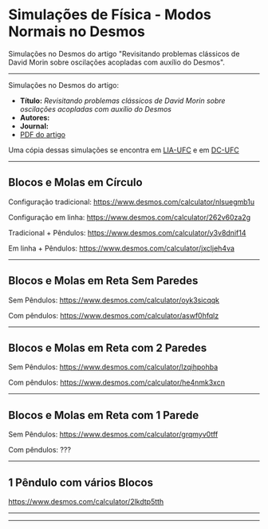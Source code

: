 # Simulações de Física - Modos Normais no Desmos
Simulações no Desmos do artigo "Revisitando problemas clássicos de David Morin sobre oscilações acopladas com auxílio do Desmos".

<hr>
Simulações no Desmos do artigo:
<ul>
<li><b>Título:</b> <i>Revisitando problemas clássicos de David Morin sobre oscilações acopladas com auxílio do Desmos</i></li>
<li><b>Autores:</b> </li>
<li><b>Journal:</b> </li>
<li><a href="normal_modes.pdf">PDF do artigo</a></li>
</ul>

Uma cópia dessas simulações se encontra em [LIA-UFC](http://www.lia.ufc.br/~rudini/publ/normal_modes.htm) e em [DC-UFC](http://sites.dc.ufc.br/~rudini/publ/normal_modes.htm)


<hr>
<H2>Blocos e Molas em Círculo</H2>

Configuração tradicional: https://www.desmos.com/calculator/nlsuegmb1u

Configuração em linha: https://www.desmos.com/calculator/262v60za2g

Tradicional + Pêndulos: https://www.desmos.com/calculator/y3v8dnif14

Em linha + Pêndulos: https://www.desmos.com/calculator/jxcljeh4va

<hr>
<H2>Blocos e Molas em Reta Sem Paredes</H2>

Sem Pêndulos: https://www.desmos.com/calculator/oyk3sicqqk

Com pêndulos: https://www.desmos.com/calculator/aswf0hfqlz

<hr>
<H2>Blocos e Molas em Reta com 2 Paredes</H2>

Sem Pêndulos: https://www.desmos.com/calculator/lzqihpohba

Com pêndulos: https://www.desmos.com/calculator/he4nmk3xcn

<hr>
<H2>Blocos e Molas em Reta com 1 Parede</H2>

Sem Pêndulos: https://www.desmos.com/calculator/grqmyv0tff

Com pêndulos: ???

<hr>
<H2>1 Pêndulo com vários Blocos</H2>

https://www.desmos.com/calculator/2lkdtp5tth




<hr>
<hr>
</BODY></HTML>
